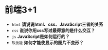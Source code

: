 # 前端3+1
- `html` **请说说html、css、JavaScript三者的关系**
- `css` **说说你用css写过最得意的是什么交互？**
- `js` **JavaScript是如何运行的？**
- `软技能` **如何才能使显示的图片不变形？**

